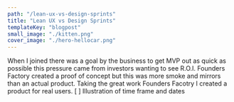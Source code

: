 ```yaml
---
path: "/lean-ux-vs-design-sprints"
title: "Lean UX vs Design Sprints"
templateKey: "blogpost"
small_image: "./kitten.png"
cover_image: "./hero-hellocar.png"
---
```


When I joined there was a goal by the business to get MVP out as quick as possible this pressure came from investors wanting to see R.O.I. Founders Factory created a proof of concept but this was more smoke and mirrors than an actual product. Taking the great work Founders Facotry I created a product for real users.
[ ] Illustration of time frame and dates
